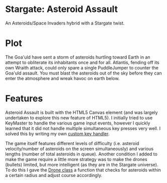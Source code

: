 Stargate: Asteroid Assault
==========================
An Asteroids/Space Invaders hybrid with a Stargate twist.

Plot
====
The Goa'uld have sent a storm of asteroids hurtling toward Earth in an attempt to obliterate its inhabitants once and for all. Atlantis, fending off its own Wraith attack, could only spare a single PuddleJumper to counter the Goa'uld assault. You must blast the asteroids out of the sky before they can enter the atmosphere and wreak havoc on earth below.

Features
========
Asteroid Assault is built with the HTML5 Canvas element (and was largely undertaken to explore this new feature of HTML5). I initially tried to use KeyMaster to handle the various game input events, however I quickly learned that it did not handle multiple simultaneous key presses very well. I solved this by writing my own [custom key handler](https://github.com/scottyschup/asteroidassault/blob/gh-pages/lib/keyMonkey.js).

The game itself features different levels of difficulty (i.e. asteroid velocity/number of asteroids on the screen simultaneously) and various lengths (number of total asteroids in queue). Another condition I added to make the game require a little more strategy was to make the drones (bullets) limited, but more intelligent (as they are in the Stargate universe). To do this I gave the [Drone class](https://github.com/scottyschup/asteroidassault/blob/gh-pages/lib/drone.js) a function that checks for asteroids within a certain radius and adjust course accordingly.



